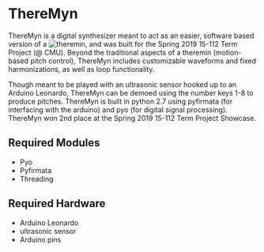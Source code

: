 # ThereMyn
ThereMyn is a digital synthesizer meant to act as an easier, software based version of a ![theremin](https://www.youtube.com/watch?v=ajM4vYCZMZk), and was built for the Spring 2019 15-112 Term Project (@ CMU). Beyond the traditional aspects of a theremin (motion-based pitch control), ThereMyn includes customizable waveforms and fixed harmonizations, as well as loop functionality. 

Though meant to be played with an ultrasonic sensor hooked up to an Arduino Leonardo, ThereMyn can be demoed using the number keys 1-8 to produce pitches. ThereMyn is built in python 2.7 using pyfirmata (for interfacing with the arduino) and pyo (for digital signal processing). ThereMyn won 2nd place at the Spring 2019 15-112 Term Project Showcase.

## Required Modules
* Pyo
* Pyfirmata
* Threading

## Required Hardware
* Arduino Leonardo
* ultrasonic sensor
* Arduino pins
